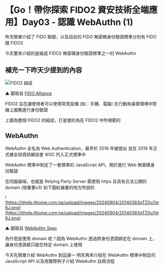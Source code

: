 # 【Go！帶你探索 FIDO2 資安技術全端應用】Day03 - 認識 WebAuthn (1)

昨天簡單介紹了 FIDO 聯盟，以及目前的 FIDO 無密碼身份驗證標準分別有 FIDO 跟 FIDO2

今天要來介紹的是組成 FIDO2 無密碼身份驗證標準之一的 WebAuthn

## 補充一下昨天少提到的內容

![FIDO2 組成](https://fidoalliance.org/wp-content/uploads/FIDO2-Graphic-v2.png)

▲ 圖取自 [FIDO Alliance](https://fidoalliance.org/specifications/)

FIDO2 旨在讓使用者可以使用常見設備 (如：手機、電腦) 在行動和桌面環境中對線上服務進行身份驗證

上圖為整個 FIDO2 的組成，打星號的為在 FIDO2 中所規範的

## WebAuthn

WebAuthn 全名為 Web Authentication，最早於 2016 年被提出
並在 2019 年正式被全球資訊網協會 W3C 列入正式標準中

WebAuthn 標準中制定了一套標準的 JavaScript API，用於進行 Web 無密碼身份驗證

在伺服器端，也就是 Relying Party Server
需使用 https 且具有合法公開的 domain (很重要x3)
如下圖紅線畫的地方所說的

![https://ithelp.ithome.com.tw/upload/images/20240904/20140363qTZ0u7et6J.png](https://ithelp.ithome.com.tw/upload/images/20240904/20140363qTZ0u7et6J.png)

▲ 圖取自 [WebAuthn Spec](https://www.w3.org/TR/webauthn/)

為什麼是使用 domain 呢？因為 WebAuthn 透過將身份憑證綁定在 domain 上，讓身份憑證都只能在特定 domain 上使用

今天先簡單介紹 WebAuthn 到這邊～
明天再來介紹在 WebAuthn 標準中制定的 JavaScript API 以及用實際例子介紹 WebAuthn 註冊流程